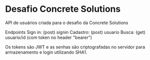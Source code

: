 # Desafio Concrete Solutions
API de usuários criada para o desafio da Concrete Solutions

Endpoints
Sign in: (post) signin
Cadastro: (post) usuario
Busca: (get) usuario/id (com token no header "bearer")

Os tokens são JWT e as senhas são criptografadas no servidor para armazenamento e login utilizando SHA1.
